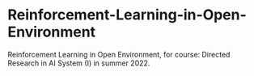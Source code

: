 # Reinforcement-Learning-in-Open-Environment
Reinforcement Learning in Open Environment, for course: Directed Research in AI System (I) in summer 2022.
